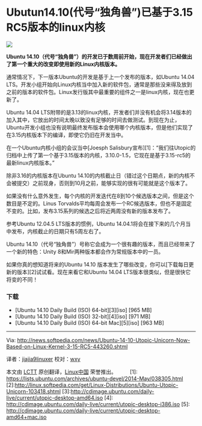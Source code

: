 Ubutun14.10(代号“独角兽”)已基于3.15 RC5版本的linux内核
================================================================================
![](http://i1-news.softpedia-static.com/images/news2/Ubuntu-14-10-Utopic-Unicorn-Now-Based-on-Linux-Kernel-3-15-RC5-443260-2.jpg )

**Ubuntu 14.10（代号“独角兽”）的开发已于数周前开始，现在开发者们已经做出了第一个重大的改变即使用新的Linux内核版本。**

通常情况下，下一版本Ubuntu的开发是基于上一个发布的版本，如Ubuntu 14.04 LTS。开发小组开始向Linux内核当中加入新的软件包，通常是那些没来得及放到之前的版本的软件包。Linux发行版其中最重要的组件之一是linux内核，现在也更新了。

Ubuntu 14.04 LTS附带的是3.13的linux内核，开发者们并没有机会将3.14版本的加入其中，它放出的时间太晚以致没有足够的时间去做测试。到现在为止，Ubuntu开发小组也没有说明最终发布版本会使用哪个内核版本，但是他们实现了在3.15内核版本下的编译，即使它仍旧在开发当中。

在一个Ubuntu内核小组的会议当中[Joesph Salisbury宣布][1]：“我们往Utopic的归档中上传了第一个基于3.15版本的内核，3.10.0-1.5，它现在是基于3.15-rc5的最新linux内核版本。”

除非3.16的内核版本在Ubuntu 14.10的内核截止日（错过这个日期点，新的内核不会被提交）之前现身，否则到10月之前，能够实现的很有可能就是这个版本了。

如果没有什么意外发生，每个内核的开发迭代在8到10个候选版本之间，但是这个数目是不定的。Linus Torvalds平均每周会发布一个RC候选版本，但也不是固定不变的。比如，发布3.15系列的候选之后将近两周没有新的版本发布了。

参考Ubuntu 12.04.5 LTS版本的惯例，Ubuntu 14.04.1将会在接下来的几个月当中发布，内核截止的日期只有5周左右了。

Ubuntu 14.10（代号“独角兽”）号称它会成为一个很有趣的版本，而且已经带来了一个新的特色：Unity 8和Mir两种版本都会作为常规版本中的一员。

如果你真的想知道将来的Ubuntu 14.10 版本发生了哪些改变，你可以[下载每日更新的版本][2]试试看。现在来看它和Ubuntu 14.04 LTS版本很类似，但是很快它将变的不同！

### 下载 ###

- [Ubuntu 14.10 Daily Build (ISO) 64-bit][3][iso] [965 MB]
- [Ubuntu 14.10 Daily Build (ISO) 32-bit][4][iso] [971 MB]
- [Ubuntu 14.10 Daily Build (ISO) 64-bit Mac][5][iso] [963 MB]

--------------------------------------------------------------------------------

Via: http://news.softpedia.com/news/Ubuntu-14-10-Utopic-Unicorn-Now-Based-on-Linux-Kernel-3-15-RC5-443260.shtml 

译者：[jiajia9linuxer](https://github.com/jiajia9linuxer ) 校对：[wxy](https://github.com/wxy )

本文由 [LCTT](https://github.com/LCTT/TranslateProject ) 原创翻译，[Linux中国](http://linux.cn/ ) 荣誉推出。
　　
[1]: https://lists.ubuntu.com/archives/ubuntu-devel/2014-May/038305.html 
[2]:http://linux.softpedia.com/get/Linux-Distributions/Ubuntu-Utopic-Unicorn-103418.shtml 
[3]:http://cdimage.ubuntu.com/daily-live/current/utopic-desktop-amd64.iso 
[4]: http://cdimage.ubuntu.com/daily-live/current/utopic-desktop-i386.iso 
[5]: http://cdimage.ubuntu.com/daily-live/current/utopic-desktop-amd64+mac.iso 
